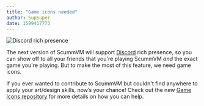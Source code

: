 ```yaml
---
title: "Game icons needed"
author: SupSuper
date: 1599417773
---
```


![Discord rich presence](/data/news/20200906.png)

The next version of ScummVM will support [Discord](https://discord.gg/5D8yTtF) rich presence, so you can show off to all your friends that you're playing ScummVM <i>and</i> the exact game you're playing. But to make the most of this feature, we need game icons.

If you ever wanted to contribute to ScummVM but couldn't find anywhere to apply your art/design skills, now’s your chance! Check out the new [Game Icons repository](https://github.com/scummvm/scummvm-icons/) for more details on how you can help.